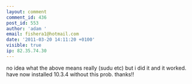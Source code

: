 ```yaml
---
layout: comment
comment_id: 436
post_id: 553
author: 'adam '
email: fishera1@hotmail.com
date: '2011-03-20 14:11:20 +0100'
visible: true
ip: 82.35.74.30
---
```

no idea what the above means really (sudu etc) but i did it and it worked.  have now installed 10.3.4 without this prob.  thanks!!
